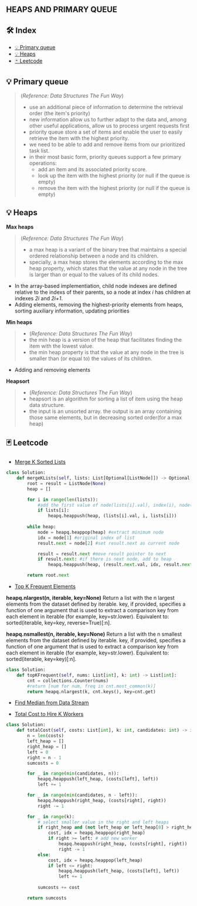 ## HEAPS AND PRIMARY QUEUE




## 🛠 Index

-  [💡 Primary queue](#-Primary-queue)
- [💡 Heaps](#-Heaps)
-  [🃏 Leetcode](#-Leetcode)


## 💡 Primary queue
> (_Reference: Data Structures The Fun Way_)
>- use an additional piece of information to determine the retrieval order (the item's priority)
>- new information allow us to further adapt to the data and, among other useful applications, allow us to process urgent requests first
>- priority queue store a set of items and enable the user to easily retrieve the item with the highest priority. 
>- we need to be able to add and remove items from our prioritized task list.  
>- in their most basic form, priority queues support a few primary operations:
>   - add an item and its associated priority score.
>   - look up the item with the highest priority (or null if the queue is empty)
>   - remove the item with the highest priority (or null if the queue is empty)



## 💡 Heaps  
**Max heaps**
> (_Reference: Data Structures The Fun Way_)
>- a max heap is a variant of the binary tree that maintains a special ordered relationship between a node and its children. 
>- specially, a max heap stores the elements according to the max heap property, which states that the value at any node in the tree is larger than or equal to the values of its child nodes. 


- In the array-based implementiation, child node indexes are defined relative to the indexs of their parents, so a node at index _i_ has children at indexes _2i_ and _2i+1_. 
- Adding elements, removing the highest-priority elements from heaps, sorting auxiliary information, updating priorities



**Min heaps**
>- (_Reference: Data Structures The Fun Way_)
>- the min heap is a version of the heap that facilitates finding the item with the lowest value. 
>- the min heap property is that the value at any node in the tree is smaller than (or equal to) the values of its children. 

- Adding and removing elements


**Heapsort**
>- (_Reference: Data Structures The Fun Way_)
>- heapsort is an algorithm for sorting a list of item using the heap data structure. 
>- the input is an unsorted array. the output is an array containing those same elements, but in decreasing sorted order(for a max heap)





## 🃏 Leetcode

### 

- [Merge K Sorted Lists](https://leetcode.com/problems/merge-k-sorted-lists/)
```python
class Solution:
    def mergeKLists(self, lists: List[Optional[ListNode]]) -> Optional[ListNode]:
        root = result = ListNode(None)
        heap = []

        for i in range(len(lists)):
            #add the first value of node(lists[i].val), index(i), node(lists[i])
            if lists[i]:
                heapq.heappush(heap, (lists[i].val, i, lists[i]))
            
        while heap:
            node = heapq.heappop(heap) #extract minimum node
            idx = node[1] #original index of list
            result.next = node[2] #set result.next as current node

            result = result.next #move result pointer to next
            if result.next: #if there is next node, add to heap
                heapq.heappush(heap, (result.next.val, idx, result.next))

        return root.next 
```

- [Top K Frequent Elements](https://leetcode.com/problems/top-k-frequent-elements/)

**heapq.nlargest(n, iterable, key=None)**
Return a list with the n largest elements from the dataset defined by iterable. key, if provided, specifies a function of one argument that is used to extract a comparison key from each element in iterable (for example, key=str.lower). Equivalent to: sorted(iterable, key=key, reverse=True)[:n].

**heapq.nsmallest(n, iterable, key=None)**
Return a list with the n smallest elements from the dataset defined by iterable. key, if provided, specifies a function of one argument that is used to extract a comparison key from each element in iterable (for example, key=str.lower). Equivalent to: sorted(iterable, key=key)[:n].


```python
class Solution:
    def topKFrequent(self, nums: List[int], k: int) -> List[int]:
        cnt = collections.Counter(nums)
        #return [num for num, freq in cnt.most_common(k)]
        return heapq.nlargest(k, cnt.keys(), key=cnt.get)
```
- [Find Median from Data Stream](https://leetcode.com/problems/find-median-from-data-stream/)


- [Total Cost to Hire K Workers](https://leetcode.com/problems/total-cost-to-hire-k-workers/)

```python
class Solution:
    def totalCost(self, costs: List[int], k: int, candidates: int) -> int:
        n = len(costs)
        left_heap = []
        right_heap = []
        left = 0
        right = n - 1
        sumcosts = 0

        for _ in range(min(candidates, n)):
            heapq.heappush(left_heap, (costs[left], left))
            left += 1

        for _ in range(min(candidates, n - left)):
            heapq.heappush(right_heap, (costs[right], right))
            right -= 1

        for _ in range(k):
            # select smaller value in the right and left heaps 
            if right_heap and (not left_heap or left_heap[0] > right_heap[0]):
                cost, idx = heapq.heappop(right_heap)
                if right >= left: # add new worker
                    heapq.heappush(right_heap, (costs[right], right))
                    right -= 1     
            else:
                cost, idx = heapq.heappop(left_heap)
                if left <= right:
                    heapq.heappush(left_heap, (costs[left], left))
                    left += 1 
                    
            sumcosts += cost

        return sumcosts 
```


<br>   




